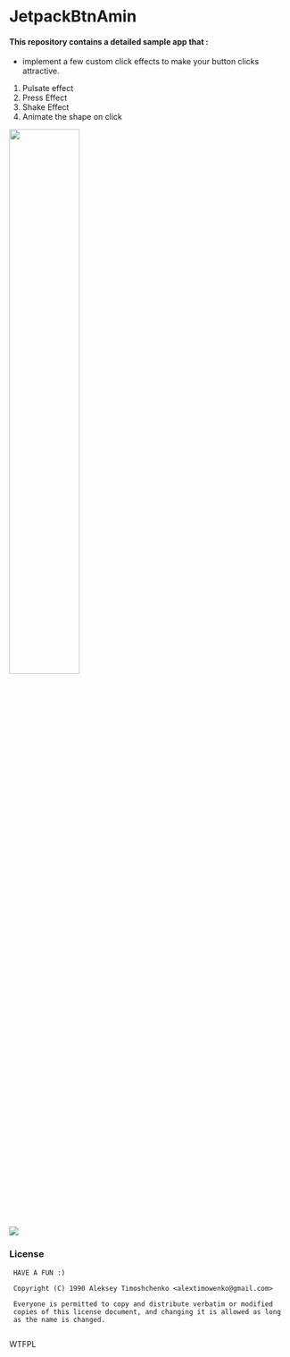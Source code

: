 # JetpackBtnAmin

#### This repository contains a detailed sample app that : 
 - implement a few custom click effects to make your button clicks attractive.
 
 1) Pulsate effect
 2) Press Effect
 3) Shake Effect
 4) Animate the shape on click

<img src="/app/src/main/res/gifs/record.gif" width="50%" height="50%">

![](/app/src/main/res/gifs/record.gif)

### License
```
 HAVE A FUN :) 

 Copyright (C) 1990 Aleksey Timoshchenko <alextimowenko@gmail.com> 

 Everyone is permitted to copy and distribute verbatim or modified 
 copies of this license document, and changing it is allowed as long 
 as the name is changed. 
  
```
<a href="http://www.wtfpl.net/"><img
       src="http://www.wtfpl.net/wp-content/uploads/2012/12/wtfpl-badge-4.png"
       width="80" height="15" alt="WTFPL" /></a>
